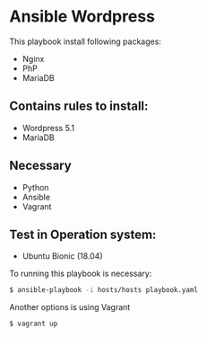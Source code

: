 # Ansible Wordpress

This playbook install following packages:

- Nginx
- PhP
- MariaDB

## Contains rules to install:
- Wordpress 5.1
- MariaDB

## Necessary
- Python
- Ansible
- Vagrant


## Test in Operation system:
- Ubuntu Bionic (18.04)

To running this playbook is necessary:

```bash
$ ansible-playbook -i hosts/hosts playbook.yaml
```

Another options is using Vagrant

```bash
$ vagrant up
```
